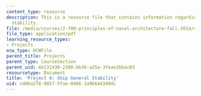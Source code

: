 ```yaml
---
content_type: resource
description: This is a resource file that contains information regarding ship general
  stability.
file: /media/courses/2-700-principles-of-naval-architecture-fall-2014/cd06a2f898575fae8d663a96644349dc_MIT2_700F14_project_4.pdf
file_type: application/pdf
learning_resource_types:
- Projects
ocw_type: OCWFile
parent_title: Projects
parent_type: CourseSection
parent_uid: eb131430-2300-bb30-a25a-3feae3bbac03
resourcetype: Document
title: 'Project 4: Ship General Stability'
uid: cd06a2f8-9857-5fae-8d66-3a96644349dc
---
```

